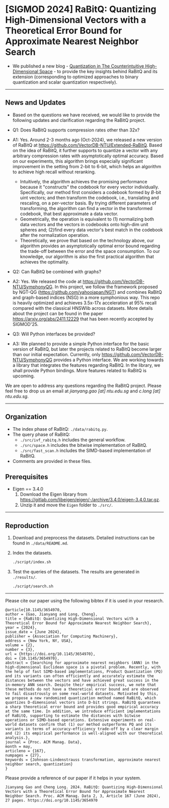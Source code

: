# [SIGMOD 2024] RaBitQ: Quantizing High-Dimensional Vectors with a Theoretical Error Bound for Approximate Nearest Neighbor Search

*   We published a new blog - [Quantization in The Counterintuitive High-Dimensional Space](https://dev.to/gaoj0017/quantization-in-the-counterintuitive-high-dimensional-space-4feg) - to provide the key insights behind RaBitQ and its extension (corresponding to optimized approaches to binary quantization and scalar quantization respectively).
 
---
## News and Updates
*   Based on the questions we have received, we would like to provide the following updates and clarification regarding the RaBitQ project.
*   Q1: Does RaBitQ supports compression rates other than 32x?
*   A1: Yes. Around 2-3 months ago (Oct-2024), we released a new version of RaBitQ at https://github.com/VectorDB-NTU/Extended-RaBitQ. Based on the idea of RaBitQ, it further supports to quantize a vector with any arbitrary compression rates with asymptotically optimal accuracy. Based on our experiments, this algorithm brings especially significant improvement in the setting from 2-bit to 6-bit, which helps an algorithm to achieve high recall without reranking. 
    *   Intuitively, the algorithm achieves the promising performance because it "constructs" the codebook for every vector individually. Specifically, our method first considers a codebook formed by $B$-bit uint vectors; and then transform the codebook, i.e., translating and rescaling, on a per-vector basis. By trying different parameters of transforming, the algorithm can find a vector in the transformed codebook, that best approximate a data vector.
    *   Geometrically, the operation is equivalent to (1) normalizing both data vectors and the vectors in codebooks onto high-dim unit spheres and; (2)find every data vector's best match in the codebook after the normalization operation.
    *   Theoretically, we prove that based on the technology above, our algorithm provides an asymptotically optimal error bound regarding the trade-off between the error and the space consumption. To our knowledge, our algorithm is also the first practical algorithm that achieves the optimality. 

*   Q2: Can RaBitQ be combined with graphs? 
*   A2: Yes. We released the code at https://github.com/VectorDB-NTU/SymphonyQG. In this project, we follow the framework proposed by NGT-QG (https://github.com/yahoojapan/NGT) and combines RaBitQ and graph-based indices (NSG) in a more symphonious way. This repo is heavily optimized and achieves 3.5x-17x acceleration at 95% recall compared with the classical HNSWlib across datasets. More details about the project can be found in the paper https://arxiv.org/abs/2411.12229 that has been recently accepted by SIGMOD'25. 

*   Q3: Will Python interfaces be provided? 
*   A3: We planned to provide a simple Python interface for the basic version of RaBitQ, but later the projects related to RaBitQ become larger than our initial expectation. Currently, only https://github.com/VectorDB-NTU/SymphonyQG provides a Python interface. We are working towards a library that integrates the features regarding RaBitQ. In the library, we shall provide Python bindings. More features related to RaBitQ is upcoming.

We are open to address any questions regarding the RaBitQ project. Please feel free to drop us an email at *jianyang.gao [at] ntu.edu.sg* and *c.long [at] ntu.edu.sg*.

---
## Organization
*   The index phase of RaBitQ: `./data/rabitq.py`.
*   The query phase of RaBitQ: 
    *   `./src/ivf_rabitq.h` includes the general workflow.
    *   `./src/space.h`      includes the bitwise implementation of RaBitQ.
    *   `./src/fast_scan.h`  includes the SIMD-based implementation of RaBitQ.
*   Comments are provided in these files.


## Prerequisites
* Eigen == 3.4.0
    1. Download the Eigen library from https://gitlab.com/libeigen/eigen/-/archive/3.4.0/eigen-3.4.0.tar.gz.
    2. Unzip it and move the `Eigen` folder to `./src/`.

---
## Reproduction

1. Download and preprocess the datasets. Detailed instructions can be found in `./data/README.md`.

2. Index the datasets. 
    ```sh
    ./script/index.sh
    ```
3. Test the queries of the datasets. The results are generated in `./results/`. 
    ```sh
    ./script/search.sh
    ```

---

Please cite our paper using the following bibtex if it is used in your research.

```
@article{10.1145/3654970,
author = {Gao, Jianyang and Long, Cheng},
title = {RaBitQ: Quantizing High-Dimensional Vectors with a Theoretical Error Bound for Approximate Nearest Neighbor Search},
year = {2024},
issue_date = {June 2024},
publisher = {Association for Computing Machinery},
address = {New York, NY, USA},
volume = {2},
number = {3},
url = {https://doi.org/10.1145/3654970},
doi = {10.1145/3654970},
abstract = {Searching for approximate nearest neighbors (ANN) in the high-dimensional Euclidean space is a pivotal problem. Recently, with the help of fast SIMD-based implementations, Product Quantization (PQ) and its variants can often efficiently and accurately estimate the distances between the vectors and have achieved great success in the in-memory ANN search. Despite their empirical success, we note that these methods do not have a theoretical error bound and are observed to fail disastrously on some real-world datasets. Motivated by this, we propose a new randomized quantization method named RaBitQ, which quantizes D-dimensional vectors into D-bit strings. RaBitQ guarantees a sharp theoretical error bound and provides good empirical accuracy at the same time. In addition, we introduce efficient implementations of RaBitQ, supporting to estimate the distances with bitwise operations or SIMD-based operations. Extensive experiments on real-world datasets confirm that (1) our method outperforms PQ and its variants in terms of accuracy-efficiency trade-off by a clear margin and (2) its empirical performance is well-aligned with our theoretical analysis.},
journal = {Proc. ACM Manag. Data},
month = may,
articleno = {167},
numpages = {27},
keywords = {Johnson-Lindenstrauss transformation, approximate nearest neighbor search, quantization}
}
```

Please provide a reference of our paper if it helps in your system.

```
Jianyang Gao and Cheng Long. 2024. RaBitQ: Quantizing High-Dimensional Vectors with a Theoretical Error Bound for Approximate Nearest Neighbor Search. Proc. ACM Manag. Data 2, 3, Article 167 (June 2024), 27 pages. https://doi.org/10.1145/3654970
```





